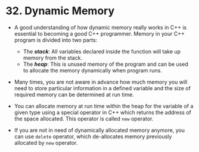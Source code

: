 # 32. Dynamic Memory

- A good understanding of how dynamic memory really works in C++ is essential to becoming a good C++ programmer. Memory in your C++ program is divided into two parts:
	- The ***stack***: All variables declared inside the function will take up memory from the stack.
	- The ***heap***: This is unused memory of the program and can be used to allocate the memory dynamically when program runs.

- Many times, you are not aware in advance how much memory you will need to store particular information in a defined variable and the size of required memory can be determined at run time.

- You can allocate memory at run time within the heap for the variable of a given type using a special operator in C++ which returns the address of the space allocated. This operator is called `new` operator.
- If you are not in need of dynamically allocated memory anymore, you can use `delete` operator, which de-allocates memory previously allocated by `new` operator.